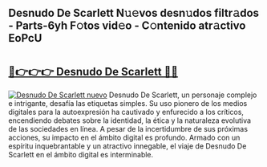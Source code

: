 ## Desnudo De Scarlett N𝚞𝚎vos desn𝚞dos filtr𝚊dos - Parts-6yh F𝚘tos vid𝚎o - C𝚘ntenido atr𝚊ctivo EoPcU

# <h2><a href="http://mbap3z.tromn.icu/?c=Desnudo+De+Scarlett">🔗👉👉👉 Desnudo De Scarlett 🔗🔗</a></h2>

[![Desnudo De Scarlett nuevo](https://i.imgur.com/pEAQMta.gif)](http://mbap3z.tromn.icu/?c=Desnudo+De+Scarlett)
Desnudo De Scarlett, un personaje complejo e intrigante, desafía las etiquetas simples. Su uso pionero de los medios digitales para la autoexpresión ha cautivado y enfurecido a los críticos, encendiendo debates sobre la identidad, la ética y la naturaleza evolutiva de las sociedades en línea. A pesar de la incertidumbre de sus próximas acciones, su impacto en el ámbito digital es profundo. Armado con un espíritu inquebrantable y un atractivo innegable, el viaje de Desnudo De Scarlett en el ámbito digital es interminable.
